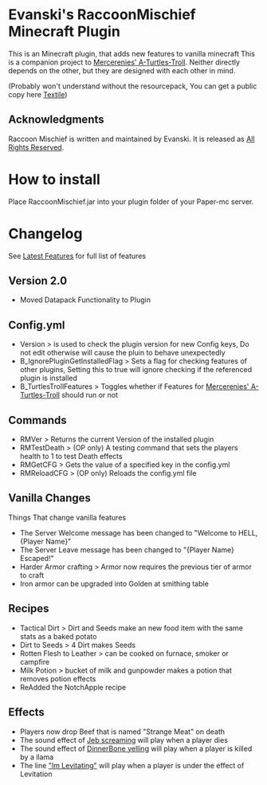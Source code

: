 # Evanski's RaccoonMischief Minecraft Plugin

This is an Minecraft plugin, that adds new features to vanilla minecraft
This is a companion project to [Mercerenies' A-Turtles-Troll](https://github.com/Mercerenies/a-turtles-troll). 
Neither directly depends on the other, but they are designed with each other in mind.

(Probably won't understand without the resourcepack, You can get a public copy here [Textile](https://github.com/EvanSkiStudios/Textile))

## Acknowledgments
Raccoon Mischief is written and maintained by Evanski. It is
released as [All Rights Reserved](LICENSE).

# How to install
Place RaccoonMischief.jar into your plugin folder of your Paper-mc server.

# Changelog
See [Latest Features](https://github.com/EvanSkiStudios/Raccoon-Mischief/blob/master/Features/Features_Latest_.md) for full list of features

## Version 2.0
* Moved Datapack Functionality to Plugin

## Config.yml
* Version > is used to check the plugin version for new Config keys, Do not edit otherwise will cause the pluin to behave unexpectedly 
* B_IgnorePluginGetInstalledFlag > Sets a flag for checking features of other plugins, Setting this to true will ignore checking if the referenced plugin is installed
* B_TurtlesTrollFeatures > Toggles whether if Features for [Mercerenies' A-Turtles-Troll](https://github.com/Mercerenies/a-turtles-troll) should run or not

## Commands
* RMVer > Returns the current Version of the installed plugin
* RMTestDeath > (OP only) A testing command that sets the players health to 1 to test Death effects
* RMGetCFG > Gets the value of a specified key in the config.yml
* RMReloadCFG > (OP only) Reloads the config.yml file

## Vanilla Changes
Things That change vanilla features
* The Server Welcome message has been changed to "Welcome to HELL, {Player Name}"
* The Server Leave message has been changed to "{Player Name} Escaped!"
* Harder Armor crafting > Armor now requires the previous tier of armor to craft
* Iron armor can be upgraded into Golden at smithing table

## Recipes
* Tactical Dirt > Dirt and Seeds make an new food item with the same stats as a baked potato
* Dirt to Seeds > 4 Dirt makes Seeds
* Rotten Flesh to Leather > can be cooked on furnace, smoker or campfire
* Milk Potion > bucket of milk and gunpowder makes a potion that removes potion effects
* ReAdded the NotchApple recipe

## Effects
* Players now drop Beef that is named "Strange Meat" on death
* The sound effect of [Jeb screaming](https://youtu.be/2BCFGjsrwyY?t=26) will play when a player dies
* The sound effect of [DinnerBone yelling](https://youtu.be/PpF8AaPyqhQ?t=120) will play when a player is killed by a llama
* The line ["Im Levitating"](https://youtu.be/GOhLQ4fchSc?t=27) will play when a player is under the effect of Levitation
